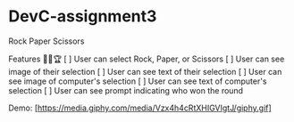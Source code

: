 # DevC-assignment3
Rock Paper Scissors

Features 🎯🥇🏆
[ ] User can select Rock, Paper, or Scissors
[ ] User can see image of their selection
[ ] User can see text of their selection
[ ] User can see image of computer's selection
[ ] User can see text of computer's selection
[ ] User can see prompt indicating who won the round

Demo: 
[https://media.giphy.com/media/Vzx4h4cRtXHIGVIgtJ/giphy.gif]
